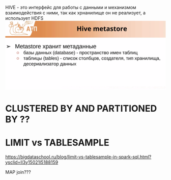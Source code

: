 HIVE  - это интерфейс для работы с данными и механизмом взаимодействия с ними, 
так как хрнанилище он не реализует, а использует HDFS
![img.png](images/metastore.png)


# CLUSTERED BY AND PARTITIONED BY ??

# LIMIT vs TABLESAMPLE
https://bigdataschool.ru/blog/limit-vs-tablesample-in-spark-sql.html?ysclid=ll3y15021l5188159


MAP join???